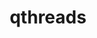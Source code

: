---
title: "qthreads"
layout: cache
categories: [package, develop-2024-11-03]
meta: {"versions": ["1.18"], "compilers": ["cce@=15.0.1", "gcc@=11.4.0", "gcc@=9.4.0", "oneapi@=2024.2.1"], "oss": ["rhel8", "ubuntu20.04", "ubuntu22.04"], "platforms": ["linux"], "targets": ["neoverse_v1", "neoverse_v2", "ppc64le", "x86_64_v3", "zen4"], "stacks": ["e4s", "e4s-cray-rhel", "e4s-neoverse-v2", "e4s-neoverse_v1", "e4s-oneapi", "e4s-power", "root"], "num_specs": 6, "num_specs_by_stack": {"e4s-cray-rhel": 1, "root": 6, "e4s-power": 1, "e4s-neoverse_v1": 1, "e4s-neoverse-v2": 1, "e4s": 1, "e4s-oneapi": 1}}
spec_details: [{"hash": "m2ag42je65jpdjpd5nvwtoenijuirail", "compiler": "cce@=15.0.1", "versions": ["1.18"], "os": "rhel8", "platform": "linux", "target": "zen4", "variants": ["build_system=autotools", "+hwloc", "scheduler=distrib", "~spawn_cache", "stack_size=4096", "+static"], "stacks": ["e4s-cray-rhel", "root"], "size": "-", "tarball": "https://binaries.spack.io/develop-2024-11-03/build_cache/linux-rhel8-zen4/cce-15.0.1/qthreads-1.18/linux-rhel8-zen4-cce-15.0.1-qthreads-1.18-m2ag42je65jpdjpd5nvwtoenijuirail.spack"}, {"hash": "gdhitkykgpx4us3ayyx2sssqepp3dlar", "compiler": "gcc@=9.4.0", "versions": ["1.18"], "os": "ubuntu20.04", "platform": "linux", "target": "ppc64le", "variants": ["build_system=autotools", "+hwloc", "scheduler=distrib", "~spawn_cache", "stack_size=4096", "+static"], "stacks": ["e4s-power", "root"], "size": "-", "tarball": "https://binaries.spack.io/develop-2024-11-03/build_cache/linux-ubuntu20.04-ppc64le/gcc-9.4.0/qthreads-1.18/linux-ubuntu20.04-ppc64le-gcc-9.4.0-qthreads-1.18-gdhitkykgpx4us3ayyx2sssqepp3dlar.spack"}, {"hash": "cbv4c4h5acqktzhfimpdl3k3bx7ixz4g", "compiler": "gcc@=11.4.0", "versions": ["1.18"], "os": "ubuntu22.04", "platform": "linux", "target": "neoverse_v1", "variants": ["build_system=autotools", "+hwloc", "scheduler=distrib", "~spawn_cache", "stack_size=4096", "+static"], "stacks": ["e4s-neoverse_v1", "root"], "size": "-", "tarball": "https://binaries.spack.io/develop-2024-11-03/build_cache/linux-ubuntu22.04-neoverse_v1/gcc-11.4.0/qthreads-1.18/linux-ubuntu22.04-neoverse_v1-gcc-11.4.0-qthreads-1.18-cbv4c4h5acqktzhfimpdl3k3bx7ixz4g.spack"}, {"hash": "ewin2xeiclgnlgyj6lqqz523ysnyybsw", "compiler": "gcc@=11.4.0", "versions": ["1.18"], "os": "ubuntu22.04", "platform": "linux", "target": "neoverse_v2", "variants": ["build_system=autotools", "+hwloc", "scheduler=distrib", "~spawn_cache", "stack_size=4096", "+static"], "stacks": ["root", "e4s-neoverse-v2"], "size": "-", "tarball": "https://binaries.spack.io/develop-2024-11-03/build_cache/linux-ubuntu22.04-neoverse_v2/gcc-11.4.0/qthreads-1.18/linux-ubuntu22.04-neoverse_v2-gcc-11.4.0-qthreads-1.18-ewin2xeiclgnlgyj6lqqz523ysnyybsw.spack"}, {"hash": "dpqr3jloxqfmoxttdba5xwipouz7e46s", "compiler": "gcc@=11.4.0", "versions": ["1.18"], "os": "ubuntu22.04", "platform": "linux", "target": "x86_64_v3", "variants": ["build_system=autotools", "+hwloc", "scheduler=distrib", "~spawn_cache", "stack_size=4096", "+static"], "stacks": ["e4s", "root"], "size": "-", "tarball": "https://binaries.spack.io/develop-2024-11-03/build_cache/linux-ubuntu22.04-x86_64_v3/gcc-11.4.0/qthreads-1.18/linux-ubuntu22.04-x86_64_v3-gcc-11.4.0-qthreads-1.18-dpqr3jloxqfmoxttdba5xwipouz7e46s.spack"}, {"hash": "pcecz3ng4hjzfwvpjqxhmihe7emvqpz3", "compiler": "oneapi@=2024.2.1", "versions": ["1.18"], "os": "ubuntu22.04", "platform": "linux", "target": "x86_64_v3", "variants": ["build_system=autotools", "+hwloc", "scheduler=distrib", "~spawn_cache", "stack_size=4096", "+static"], "stacks": ["e4s-oneapi", "root"], "size": "-", "tarball": "https://binaries.spack.io/develop-2024-11-03/build_cache/linux-ubuntu22.04-x86_64_v3/oneapi-2024.2.1/qthreads-1.18/linux-ubuntu22.04-x86_64_v3-oneapi-2024.2.1-qthreads-1.18-pcecz3ng4hjzfwvpjqxhmihe7emvqpz3.spack"}]
---